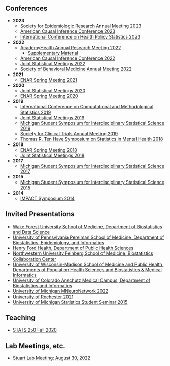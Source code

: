 ## Conferences

- **2023**
  - [Society for Epidemiologic Research Annual Meeting 2023](/ser2023.pdf)
  - [American Causal Inference Conference 2023](/acic2023.pdf)
  - [International Conference on Health Policy Statistics 2023](/ichps2023.pdf)
- **2022**
  - [AcademyHealth Annual Research Meeting 2022](/academyhealth2022.pdf)  
    - [Supplementary Material](/academyhealth2022-supplement.pdf)
  - [American Causal Inference Conference 2022](/acic2022.pdf) 
  - [Joint Statistical Meetings 2022](/jsm2022.pdf)
  - [Society of Behavioral Medicine Annual Meeting 2022](/sbm2022.pdf)
- **2021**
  - [ENAR Spring Meeting 2021](/enar2021.pdf)
- **2020**
  - [Joint Statistical Meetings 2020](/jsm2020.pdf)
  - [ENAR Spring Meeting 2020](/enar2020.pdf)
- **2019**
  - [International Conference on Computational and Methodological Statistics 2019](/cmstatistics2019.pdf)
  - [Joint Statistical Meetings 2019](/jsm2019.pdf)
  - [Michigan Student Symposium for Interdisciplinary Statistical Science 2019](/mssiss2019.pdf)
  - [Society for Clinical Trials Annual Meeting 2019](/sct2019.pdf)
  - [Thomas R. Ten Have Symposium on Statistics in Mental Health 2018](/tenhave2018.pdf)
- **2018**
  - [ENAR Spring Meeting 2018](/enar2018.pdf)
  - [Joint Statistical Meetings 2018](/jsm2018.pdf)
- **2017**
  - [Michigan Student Symposium for Interdisciplinary Statistical Science
    2017](/mssiss2017.pdf)
- **2015**
  - [Michigan Student Symposium for Interdisciplinary Statistical Science
    2015](/SMARTsize-poster.pdf)
- **2014**
  - [IMPACT Symposium 2014](/SMARTsize-poster.pdf)


## Invited Presentations

- [Wake Forest University School of Medicine, Department of Biostatistics and Data Science](/wfusm2023.pdf)
- [University of Pennsylvania Perelman School of Medicine, Department of Biostatistics, Epidemiology, and Informatics](/upenn2023.pdf)
- [Henry Ford Health, Department of Public Health Sciences](/henryford2023.pdf)
- [Northwestern University Feinberg School of Medicine, Biostatistics Collaboration Center](/nubcc2023.pdf)
- [University of Wisconsin-Madison School of Medicine and Public Health, Departments of Population Health Sciences and Biostatistics & Medical Informatics](/wisc2023.pdf)
- [University of Colorado Anschutz Medical Campus, Department of Biostatistics and Informatics](/colorado2023.pdf)
- [University of Michigan MNeuroNetwork 2022](/talk-mneuronet-2022/index.html)
- [University of Rochester 2021](/talk-urmc-2021/index.html)
- [University of Michigan Statistics Student Seminar 2015](/stats-student-seminar2015.pdf)

## Teaching

- [STATS 250 Fall 2020](/250fa20-slides)

## Lab Meetings, etc.

- [Stuart Lab Meeting: August 30, 2022](/stuartAug2022.pdf)
